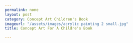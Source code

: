 ```yaml
---
permalink: none
layout: post
category: Concept Art Children's Book
imageurl: "/assets/images/acrylic painting 2 small.jpg"
title: Concept Art For A Childre's Book

---
```

